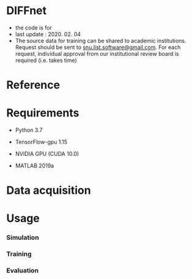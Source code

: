 # DIFFnet
* the code is for 
* last update : 2020. 02. 04
* The source data for training can be shared to academic institutions. Request should be sent to snu.list.software@gmail.com. For each request, individual approval from our institutional review board is required (i.e. takes time)

# Reference

# Requirements 
* Python 3.7

* TensorFlow-gpu 1.15

* NVIDIA GPU (CUDA 10.0)

* MATLAB 2019a

# Data acquisition

# Usage
### Simulation 

### Training

### Evaluation


